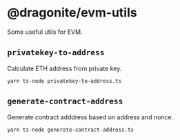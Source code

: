 # @dragonite/evm-utils
Some useful utils for EVM.

## `privatekey-to-address`
Calculate ETH address from private key.

`yarn ts-node privatekey-to-address.ts`

## `generate-contract-address`
Generate contract adddress based on address and nonce.

`yarn ts-node generate-contract-address.ts`
